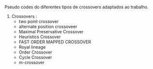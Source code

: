 Pseudo codes  do diferentes tipos de crossovers adaptados ao trabalho. 
1. Crossovers : 
    - two point crossover
    - alternate position crossoveer
    - Maximal Preservative Crossover
    - Heuristics Crossover
    - FAST ORDER MAPPED CROSSOVER
    - Royal lineage 
    - Order Crossover
    - Cycle Crossover
    - m-crossover
